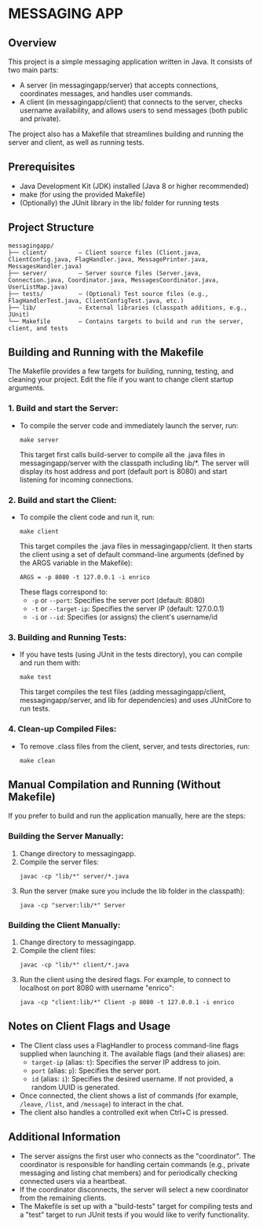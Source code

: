 # MESSAGING APP

## Overview
This project is a simple messaging application written in Java. It consists of two main parts:
* A server (in messagingapp/server) that accepts connections, coordinates messages, and handles user commands.
* A client (in messagingapp/client) that connects to the server, checks username availability, and allows users to send messages (both public and private).

The project also has a Makefile that streamlines building and running the server and client, as well as running tests.

## Prerequisites
* Java Development Kit (JDK) installed (Java 8 or higher recommended)
* make (for using the provided Makefile)
* (Optionally) the JUnit library in the lib/ folder for running tests

## Project Structure
```
messagingapp/
├── client/         – Client source files (Client.java, ClientConfig.java, FlagHandler.java, MessagePrinter.java, MessagesHandler.java)
├── server/         – Server source files (Server.java, Connection.java, Coordinator.java, MessagesCoordinator.java, UserListMap.java)
├── tests/          – (Optional) Test source files (e.g., FlagHandlerTest.java, ClientConfigTest.java, etc.)
├── lib/            – External libraries (classpath additions, e.g., JUnit)
└── Makefile        – Contains targets to build and run the server, client, and tests
```

## Building and Running with the Makefile
The Makefile provides a few targets for building, running, testing, and cleaning your project. Edit the file if you want to change client startup arguments.

### 1. Build and start the Server:
* To compile the server code and immediately launch the server, run:
  ```
  make server
  ```
  This target first calls build-server to compile all the .java files in messagingapp/server with the classpath including lib/*.
  The server will display its host address and port (default port is 8080) and start listening for incoming connections.

### 2. Build and start the Client:
* To compile the client code and run it, run:
  ```
  make client
  ```
  This target compiles the .java files in messagingapp/client. It then starts the client using a set of default command-line arguments (defined by the ARGS variable in the Makefile):
  ```
  ARGS = -p 8080 -t 127.0.0.1 -i enrico
  ```
  These flags correspond to:
  - `-p` or `--port`: Specifies the server port (default: 8080)
  - `-t` or `--target-ip`: Specifies the server IP (default: 127.0.0.1)
  - `-i` or `--id`: Specifies (or assigns) the client's username/id

### 3. Building and Running Tests:
* If you have tests (using JUnit in the tests directory), you can compile and run them with:
  ```
  make test
  ```
  This target compiles the test files (adding messagingapp/client, messagingapp/server, and lib for dependencies) and uses JUnitCore to run tests.

### 4. Clean-up Compiled Files:
* To remove .class files from the client, server, and tests directories, run:
  ```
  make clean
  ```

## Manual Compilation and Running (Without Makefile)
If you prefer to build and run the application manually, here are the steps:

### Building the Server Manually:
1. Change directory to messagingapp.
2. Compile the server files:
   ```
   javac -cp "lib/*" server/*.java
   ```
3. Run the server (make sure you include the lib folder in the classpath):
   ```
   java -cp "server:lib/*" Server
   ```

### Building the Client Manually:
1. Change directory to messagingapp.
2. Compile the client files:
   ```
   javac -cp "lib/*" client/*.java
   ```
3. Run the client using the desired flags. For example, to connect to localhost on port 8080 with username "enrico":
   ```
   java -cp "client:lib/*" Client -p 8080 -t 127.0.0.1 -i enrico
   ```

## Notes on Client Flags and Usage
* The Client class uses a FlagHandler to process command-line flags supplied when launching it. The available flags (and their aliases) are:
  - `target-ip` (alias: `t`): Specifies the server IP address to join.
  - `port` (alias: `p`): Specifies the server port.
  - `id` (alias: `i`): Specifies the desired username. If not provided, a random UUID is generated.
* Once connected, the client shows a list of commands (for example, `/leave`, `/list`, and `/message`) to interact in the chat.
* The client also handles a controlled exit when Ctrl+C is pressed.

## Additional Information
* The server assigns the first user who connects as the "coordinator". The coordinator is responsible for handling certain commands (e.g., private messaging and listing chat members) and for periodically checking connected users via a heartbeat.
* If the coordinator disconnects, the server will select a new coordinator from the remaining clients.
* The Makefile is set up with a "build-tests" target for compiling tests and a "test" target to run JUnit tests if you would like to verify functionality.

